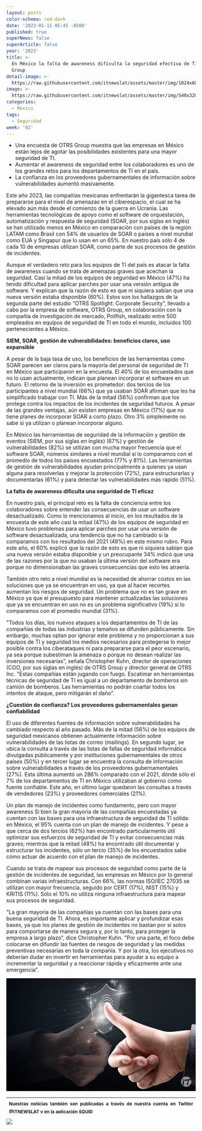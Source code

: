 ```yaml
---
layout: posts
color-schema: red-dark
date: '2023-01-11 05:45 -0500'
published: true
superNews: false
superArticle: false
year: '2023'
title: >-
  En México la falta de awareness dificulta la seguridad efectiva de TI: OTRS
  Group
detail-image: >-
  https://raw.githubusercontent.com/itnewslat/assets/master/img/1024x680/seguridad-virtual-g.jpg
image: >-
  https://raw.githubusercontent.com/itnewslat/assets/master/img/540x320/seguridad-virtual-p.jpg
categories:
  - Mexico
tags:
  - Seguridad
week: '02'
---
```

- Una encuesta de OTRS Group muestra que las empresas en México están lejos de agotar las posibilidades existentes para una mayor seguridad de TI.
- Aumentar el awareness de seguridad entre los colaboradores es uno de los grandes retos para los departamentos de TI en el país. 
- La confianza en los proveedores gubernamentales de información sobre vulnerabilidades aumentó masivamente.

Este año 2023, las compañías mexicanas enfrentarán la gigantesca tarea de prepararse para el nivel de amenazas en el ciberespacio, el cual se ha elevado aún más desde el comienzo de la guerra en Ucrania. Las herramientas tecnológicas de apoyo como el software de orquestación, automatización y respuesta de seguridad (SOAR, por sus siglas en inglés) se han utilizado menos en México en comparación con países de la región LATAM como Brasil con 54% de usuarios de SOAR o países a nivel mundial como EUA y Singapur que lo usan en un 65%. En nuestro país sólo 4 de cada 10 de empresas utilizan SOAR, como parte de sus procesos de gestión de incidentes. 

Aunque el verdadero reto para los equipos de TI del país es atacar la falta de awareness cuando se trata de amenazas graves que acechan la seguridad. Casi la mitad de los equipos de seguridad en México (47%) ha tenido dificultad para aplicar parches por usar una versión antigua de software. Y explican que la razón de esto es que ni siquiera sabían que una nueva versión estaba disponible (60%). Estos son los hallazgos de la segunda parte del estudio “OTRS Spotlight: Corporate Security”, llevado a cabo por la empresa de software, OTRS Group, en colaboración con la compañía de investigación de mercado, Pollfish, realizado entre 500 empleados en equipos de seguridad de TI en todo el mundo, incluidos 100 pertenecientes a México.  

**SIEM, SOAR, gestión de vulnerabilidades: beneficios claros, uso expansible**

A pesar de la baja tasa de uso, los beneficios de las herramientas como SOAR parecen ser claros para la mayoría del personal de seguridad de TI en México que participaron en la encuesta. El 40% de los encuestados que no lo usan actualmente, indican que planean incorporar el software en un futuro. El retorno de la inversión es prometedor: dos tercios de los participantes a nivel mundial (66%) que ya usaban SOAR afirman que les ha simplificado trabajar con TI. Más de la mitad (56%) confirman que los protege contra los impactos de los incidentes de seguridad futuros. A pesar de las grandes ventajas, aún existen empresas en México (17%) que no tiene planes de incorporar SOAR a corto plazo. Otro 3% simplemente no sabe si ya utilizan o planean incorporar alguno.   

En México las herramientas de seguridad de la información y gestión de eventos (SIEM, por sus siglas en inglés) (67%) y gestión de vulnerabilidades (82%) se utilizan con mucha mayor frecuencia que el software SOAR, números similares a nivel mundial si lo comparamos con el promedio de todos los países encuestados (77% y 81%). Las herramientas de gestión de vulnerabilidades ayudan principalmente a quienes ya usan alguna para resolverlas y mejorar la protección (72%), para estructurarlas y documentarlas (61%) y para detectar las vulnerabilidades más rápido (51%).


**La falta de awareness dificulta una seguridad de TI eficaz**

En nuestro país, el principal reto es la falta de conciencia entre los colaboradores sobre entender las consecuencias de usar un software desactualizado. Como lo mencionamos al inicio, en los resultados de la encuesta de este año casi la mitad (47%) de los equipos de seguridad en México tuvo problemas para aplicar parches por usar una versión de software desactualizada, una tendencia que no ha cambiado si la comparamos con los resultados del 2021 (48%) en este mismo rubro. Para este año, el 60% explicó que la razón de esto es que ni siquiera sabían que una nueva versión estaba disponible y un preocupante 34% indicó que una de las razones por la que no usaban la última versión del software era porque no dimensionaban las graves consecuencias que esto les atraería.  

También otro reto a nivel mundial es la necesidad de ahorrar costos en las soluciones que ya se encuentran en uso, ya que al hacer recortes aumentan los riesgos de seguridad. Un problema que no es tan grave en México ya que el presupuesto para mantener actualizadas las soluciones que ya se encuentran en uso no es un problema significativo (19%) si lo comparamos  con el promedio mundial (31%).

"Todos los días, los nuevos ataques a los departamentos de TI de las compañías de todas las industrias y tamaños se difunden públicamente. Sin embargo, muchas optan por ignorar este problema y no proporcionan a sus equipos de TI y seguridad los medios necesarios para protegerse lo mejor posible contra los ciberataques ni para prepararse para el peor escenario, ya sea porque subestiman la amenaza o porque no desean realizar las inversiones necesarias”, señala Christopher Kuhn, director de operaciones (COO, por sus siglas en inglés) de OTRS Group y director general de OTRS Inc. "Estas compañías están jugando con fuego. Escatimar en herramientas técnicas de seguridad de TI es igual a un departamento de bomberos sin camión de bomberos. Las herramientas no podrán coartar todos los intentos de ataque, pero mitigarán el daño”.

**¿Cuestión de confianza? Los proveedores gubernamentales ganan confiabilidad**

El uso de diferentes fuentes de información sobre vulnerabilidades ha cambiado respecto al año pasado. Más de la mitad (56%) de los equipos de seguridad mexicanos obtienen actualmente información sobre vulnerabilidades de las listas de correo (mailings). En segundo lugar, se ubica la consulta a través de las listas de fallas de seguridad informática divulgadas públicamente y por instituciones gubernamentales de otros países (50%) y en tercer lugar se encuentra la consulta de información sobre vulnerabilidades a través de los proveedores gubernamentales (27%). Esta última aumentó un 286% comparado con el 2021, dónde sólo el 7% de los departamentos de TI en México utilizaban al gobierno como fuente confiable. Este año, en último lugar quedaron las consultas a través de vendedores (23%) y proveedores comerciales (21%). 

Un plan de manejo de incidentes como fundamento, pero con mayor awareness
Si bien la gran mayoría de las compañías encuestadas ya cuentan con las bases para una infraestructura de seguridad de TI sólida: en México, el 95% cuenta con un plan de manejo de incidentes. Y pese a que cerca de dos tercios (62%) han encontrado particularmente útil optimizar sus esfuerzos de seguridad de TI y evitar consecuencias más graves; mientras que la mitad (48%) ha encontrado útil documentar y estructurar los incidentes, sólo un tercio (35%) de los encuestados sabe cómo actuar de acuerdo con el plan de manejo de incidentes.

Cuando se trata de mapear sus procesos de seguridad como parte de la gestión de incidentes de seguridad, las empresas en México por lo general combinan varias infraestructuras. Con 66%, las normas ISO/IEC 27035 se utilizan con mayor frecuencia, seguido por CERT (17%), NIST (15%) y KRITIS (11%). Sólo el 10% no utiliza ninguna infraestructura para mapear sus procesos de seguridad. 

"La gran mayoría de las compañías ya cuentan con las bases para una buena seguridad de TI. Ahora, es importante aplicar y profundizar esas bases, ya que los planes de gestión de incidentes no bastan por sí solos para comportarse de manera segura y, por lo tanto, para proteger la empresa a largo plazo”, dice Christopher Kuhn. "Por una parte, el foco debe colocarse en difundir las fuentes de riesgos de seguridad y las medidas preventivas necesarias en toda la compañía. Y por la otra, los ejecutivos no deberían dudar en invertir en herramientas para ayudar a su equipo a incrementar la seguridad y a reaccionar rápida y eficazmente ante una emergencia”.  

![](https://raw.githubusercontent.com/itnewslat/assets/master/img/540x320/seguridad-virtual-p.jpg)

<table style="height: 42px;" width="569">
<tbody>
<tr>
<td style="text-align: justify;"><sub><strong>Nuestras noticias también son publicadas a través de nuestra cuenta en Twitter <a href="https://twitter.com/itnewslat?lang=es">@ITNEWSLAT</a> y en la aplicación <a href="https://squidapp.co/en/">SQUID</a></strong></sub></td>
</tr>
</tbody>
</table>

<img src="https://tracker.metricool.com/c3po.jpg?hash=56f88a41e39ab42c063cc51676587a04"/>